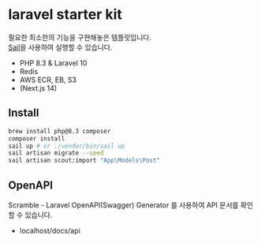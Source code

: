 # laravel starter kit

필요한 최소한의 기능을 구현해놓은 템플릿입니다.  
[Sail](https://laravel.com/docs/10.x/sail)을 사용하여 실행할 수 있습니다.

- PHP 8.3 & Laravel 10
- Redis
- AWS ECR, EB, S3
- (Next.js 14)

## Install

```bash
brew install php@8.3 composer
composer install
sail up # or ./vendor/bin/sail up 
sail artisan migrate --seed
sail artisan scout:import "App\Models\Post"
```

## OpenAPI

Scramble - Laravel OpenAPI(Swagger) Generator 를 사용하여 API 문서를 확인할 수 있습니다.
- localhost/docs/api

